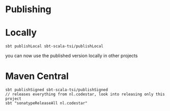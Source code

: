 # Publishing

# Locally

`sbt publishLocal sbt-scala-tsi/publishLocal`

you can now use the published version locally in other projects

# Maven Central

```
sbt publishSigned sbt-scala-tsi/publishSigned
// releases everything from nl.codestar, look into releasing only this project
sbt "sonatypeReleaseAll nl.codestar"
```
